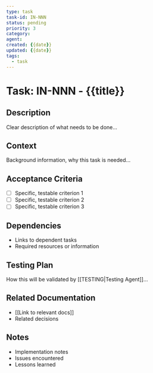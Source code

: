 ```yaml
---
type: task
task-id: IN-NNN
status: pending
priority: 3
category:
agent:
created: {{date}}
updated: {{date}}
tags:
  - task
---
```


# Task: IN-NNN - {{title}}

<!-- Priority Scale: 0 (critical/urgent) → 1-2 (high) → 3-4 (medium) → 5-6 (low) → 7-9 (very low) -->

## Description
Clear description of what needs to be done...

## Context
Background information, why this task is needed...

## Acceptance Criteria
- [ ] Specific, testable criterion 1
- [ ] Specific, testable criterion 2
- [ ] Specific, testable criterion 3

## Dependencies
- Links to dependent tasks
- Required resources or information

## Testing Plan
How this will be validated by [[TESTING|Testing Agent]]...

## Related Documentation
- [[Link to relevant docs]]
- Related decisions

## Notes
- Implementation notes
- Issues encountered
- Lessons learned
